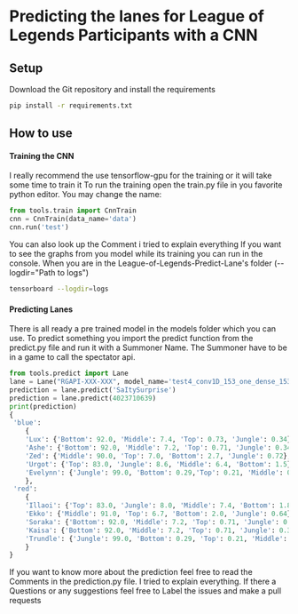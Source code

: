 # Predicting the lanes for League of Legends Participants with a CNN
## Setup
 Download the Git repository and install the requirements
 ````bash
pip install -r requirements.txt
````

## How to use
#### Training the CNN
I really recommend the use tensorflow-gpu for the training or it will take some time to train it
To run the training open the train.py file in you favorite python editor. You may change the name:
````python
from tools.train import CnnTrain
cnn = CnnTrain(data_name='data')
cnn.run('test')
````
You can also look up the Comment i tried to explain everything
If you want to see the graphs from you model while its training you can run in the console. When you are in the
League-of-Legends-Predict-Lane's folder (--logdir="Path to logs")
````bash
tensorboard --logdir=logs
````
#### Predicting Lanes
There is all ready a pre trained model in the models folder which you can use.
To predict something you import the predict function from the predict.py file and run it with a Summoner Name.
The Summoner have to be in a game to call the spectator api.
````python
from tools.predict import Lane
lane = Lane("RGAPI-XXX-XXX", model_name='test4_conv1D_153_one_dense_153_1557335309_1557335316')
prediction = lane.predict('SaItySurprise')
prediction = lane.predict(4023710639)
print(prediction)
{
 'blue':
    {
    'Lux': {'Bottom': 92.0, 'Middle': 7.4, 'Top': 0.73, 'Jungle': 0.34}, 
    'Ashe': {'Bottom': 92.0, 'Middle': 7.2, 'Top': 0.71, 'Jungle': 0.34}, 
    'Zed': {'Middle': 90.0, 'Top': 7.0, 'Bottom': 2.7, 'Jungle': 0.72}, 
    'Urgot': {'Top': 83.0, 'Jungle': 8.6, 'Middle': 6.4, 'Bottom': 1.5}, 
    'Evelynn': {'Jungle': 99.0, 'Bottom': 0.29,'Top': 0.21, 'Middle': 0.031}
    }, 
 'red': 
    {
    'Illaoi': {'Top': 83.0, 'Jungle': 8.0, 'Middle': 7.4, 'Bottom': 1.8}, 
    'Ekko': {'Middle': 91.0, 'Top': 6.7, 'Bottom': 2.0, 'Jungle': 0.64}, 
    'Soraka': {'Bottom': 92.0, 'Middle': 7.2, 'Top': 0.71, 'Jungle': 0.34}, 
    'Kaisa': {'Bottom': 92.0, 'Middle': 7.2, 'Top': 0.71, 'Jungle': 0.34}, 
    'Trundle': {'Jungle': 99.0, 'Bottom': 0.29, 'Top': 0.21, 'Middle': 0.031}
    }
}
````
If you want to know more about the prediction feel free to read the Comments in the prediction.py file. 
I tried to explain everything.
If there a Questions or  any suggestions feel free to Label the issues and make a pull requests